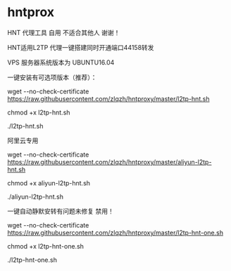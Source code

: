 # hntprox
HNT 代理工具 自用 不适合其他人 谢谢！


HNT适用L2TP 代理一键搭建同时开通端口44158转发 

VPS 服务器系统版本为 UBUNTU16.04

一键安装有可选项版本（推荐）：

wget --no-check-certificate https://raw.githubusercontent.com/zlqzh/hntproxy/master/l2tp-hnt.sh

chmod +x l2tp-hnt.sh

./l2tp-hnt.sh

阿里云专用

wget --no-check-certificate https://raw.githubusercontent.com/zlqzh/hntproxy/master/aliyun-l2tp-hnt.sh

chmod +x aliyun-l2tp-hnt.sh

./aliyun-l2tp-hnt.sh




一键自动静默安转有问题未修复 禁用！

wget --no-check-certificate https://raw.githubusercontent.com/zlqzh/hntproxy/master/l2tp-hnt-one.sh

chmod +x l2tp-hnt-one.sh

./l2tp-hnt-one.sh
